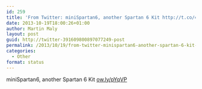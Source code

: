 ```yaml
---
id: 259
title: 'From Twitter: miniSpartan6, another Spartan 6 Kit http://t.co/4F&#8230;'
date: 2013-10-19T18:00:26+01:00
author: Martin Maly
layout: post
guid: http://twitter-391609800897077249-post
permalink: /2013/10/19/from-twitter-minispartan6-another-spartan-6-kit-httpt-co4f/
categories:
  - Other
format: status
---
```

miniSpartan6, another Spartan 6 Kit [ow.ly/pYqVP](http://ow.ly/pYqVP)